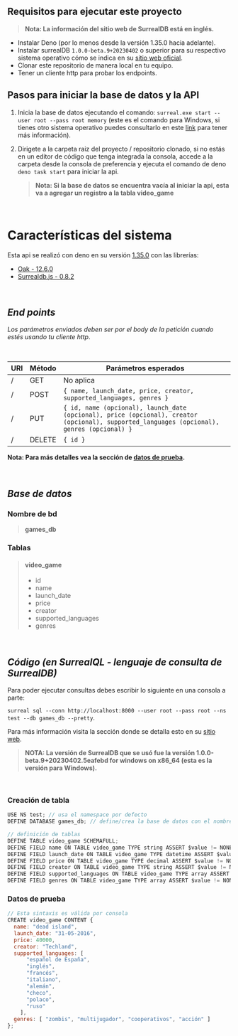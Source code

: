 ## **Requisitos para ejecutar este proyecto**
> **Nota: La información del sitio web de SurrealDB está en inglés.**

- Instalar Deno (por lo menos desde la versión 1.35.0 hacia adelante).
- Instalar surrealDB `1.0.0-beta.9+20230402` o superior para su respectivo sistema operativo cómo se indica en su [sitio web oficial](https://surrealdb.com/docs/installation).  
- Clonar este repositorio de manera local en tu equipo.
- Tener un cliente http para probar los endpoints.

## **Pasos para iniciar la base de datos y la API**
1. Inicia la base de datos ejecutando el comando: `surreal.exe start --user root --pass root memory` (este es el comando para Windows, si tienes otro sistema operativo puedes consultarlo en este [link](https://surrealdb.com/docs/cli/start) para tener más información).
2. Dirigete a la carpeta raiz del proyecto / repositorio clonado, si no estás en un editor de código que tenga integrada la consola, accede a la carpeta desde la consola de preferencia y ejecuta el comando de deno `deno task start` para iniciar la api.

    > **Nota: Si la base de datos se encuentra vacía al iniciar la api, esta va a agregar un registro a la tabla video_game**

<br>

# Características del sistema

Esta api se realizó con deno en su versión [1.35.0](https://deno.land/manual@v1.35.0/introduction) con las librerías:  
- [Oak - 12.6.0](https://deno.land/x/oak@v12.6.0)
- [Surrealdb.js - 0.8.2](https://deno.land/x/surrealdb@v0.8.2)

<br>

## ***End points***
*Los parámetros enviados deben ser por el body de la petición cuando estés usando tu cliente http*.

<br>

| URl | Método | Parámetros esperados |
| - | - | - |
| / | GET | No aplica |
| / | POST | `{ name, launch_date, price, creator, supported_languages, genres }` |
| / | PUT | `{ id, name (opcional), launch_date (opcional), price (opcional), creator (opcional), supported_languages (opcional), genres (opcional) }` |
| / | DELETE | `{ id }` |

**Nota: Para más detalles vea la sección de [datos de prueba](#datos-de-prueba).**

<br>

## ***Base de datos***

### Nombre de bd
> **games_db**

### Tablas
>#### **video_game**
> - id
> - name
> - launch_date
> - price
> - creator
> - supported_languages
> - genres

<br>

## ***Código (en SurrealQL - lenguaje de consulta de SurrealDB)***

Para poder ejecutar consultas debes escribir lo siguiente en una consola a parte: 

`surreal sql --conn http://localhost:8000 --user root --pass root --ns test --db games_db --pretty`.  

Para más información visita la sección donde se detalla esto en su [sitio web](https://surrealdb.com/docs/cli/sql).   


> **NOTA: La versión de SurrealDB que se usó fue la versión 1.0.0-beta.9+20230402.5eafebd for windows on x86_64 (esta es la versión para Windows).**

<br>

### Creación de tabla

```js
USE NS test; // usa el namespace por defecto
DEFINE DATABASE games_db; // define/crea la base de datos con el nombre especificado

// definición de tablas
DEFINE TABLE video_game SCHEMAFULL;
DEFINE FIELD name ON TABLE video_game TYPE string ASSERT $value != NONE;
DEFINE FIELD launch_date ON TABLE video_game TYPE datetime ASSERT $value != NONE;
DEFINE FIELD price ON TABLE video_game TYPE decimal ASSERT $value != NONE;
DEFINE FIELD creator ON TABLE video_game TYPE string ASSERT $value != NONE;
DEFINE FIELD supported_languages ON TABLE video_game TYPE array ASSERT $value != NONE;
DEFINE FIELD genres ON TABLE video_game TYPE array ASSERT $value != NONE;
```

### Datos de prueba

```js
// Esta sintaxis es válida por consola
CREATE video_game CONTENT { 
  name: "dead island",
  launch_date: "31-05-2016",
  price: 40000,
  creator: "Techland",
  supported_languages: [
      "español de España",
      "inglés",
      "francés",
      "italiano",
      "alemán",
      "checo",
      "polaco",
      "ruso"
    ],
  genres: [ "zombis", "multijugador", "cooperativos", "acción" ]
};
```
